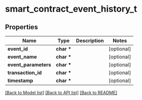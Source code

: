 # smart_contract_event_history_t

## Properties
Name | Type | Description | Notes
------------ | ------------- | ------------- | -------------
**event_id** | **char \*** |  | [optional] 
**event_name** | **char \*** |  | [optional] 
**event_parameters** | **char \*** |  | [optional] 
**transaction_id** | **char \*** |  | [optional] 
**timestamp** | **char \*** |  | [optional] 

[[Back to Model list]](../README.md#documentation-for-models) [[Back to API list]](../README.md#documentation-for-api-endpoints) [[Back to README]](../README.md)


